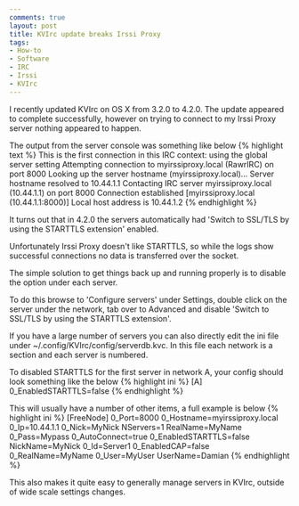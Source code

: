 ```yaml
---
comments: true
layout: post
title: KVIrc update breaks Irssi Proxy
tags:
- How-to
- Software
- IRC
- Irssi
- KVIrc
---
```


I recently updated KVIrc on OS X from 3.2.0 to 4.2.0.
The update appeared to complete successfully, however on trying to connect to my
Irssi Proxy server nothing appeared to happen.

The output from the server console was something like below
{% highlight text %}
This is the first connection in this IRC context: using the global server
setting
Attempting connection to myirssiproxy.local (RawrIRC) on port 8000
Looking up the server hostname (myirssiproxy.local)...
Server hostname resolved to 10.44.1.1
Contacting IRC server myirssiproxy.local (10.44.1.1) on port 8000
Connection established [myirssiproxy.local (10.44.1.1:8000)]
Local host address is 10.44.1.2
{% endhighlight %}

It turns out that in 4.2.0 the servers automatically had 'Switch to SSL/TLS by
using the STARTTLS extension' enabled.

Unfortunately Irssi Proxy doesn't like STARTTLS, so while the logs show
successful connections no data is transferred over the socket.

The simple solution to get things back up and running properly is to disable the
option under each server.

To do this browse to 'Configure servers' under Settings, double click on the
server under the network, tab over to Advanced and disable 'Switch to SSL/TLS by
using the STARTTLS extension'.

If you have a large number of servers you can also directly edit the ini file
under ~/.config/KVIrc/config/serverdb.kvc. In this file each network is a
section and each server is numbered.

To disabled STARTTLS for the first server in network A, your config should look
something like the below
{% highlight ini %}
[A]
0_EnabledSTARTTLS=false
{% endhighlight %}

This will usually have a number of other items, a full example is below
{% highlight ini %}
[FreeNode]
0_Port=8000
0_Hostname=myirssiproxy.local
0_Ip=10.44.1.1
0_Nick=MyNick
NServers=1
RealName=MyName
0_Pass=Mypass
0_AutoConnect=true
0_EnabledSTARTTLS=false
NickName=MyNick
0_Id=Server1
0_EnabledCAP=false
0_RealName=MyName
0_User=MyUser
UserName=Damian
{% endhighlight %}

This also makes it quite easy to generally manage servers in KVIrc, outside of wide
scale settings changes.
